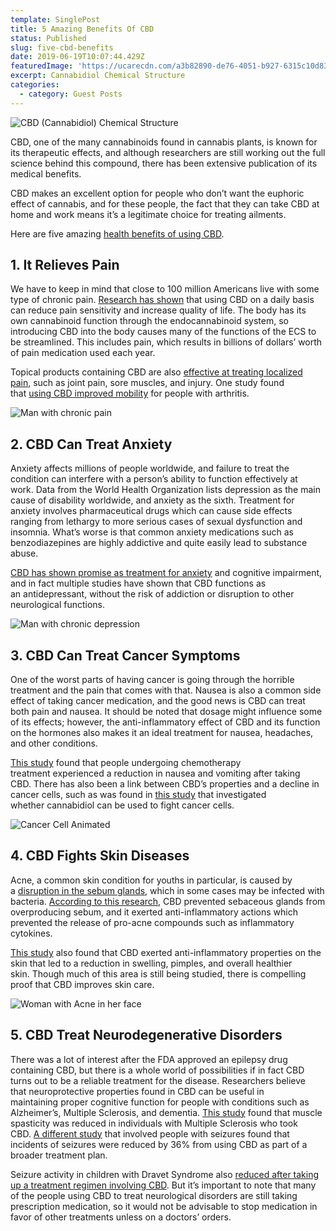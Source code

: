 ```yaml
---
template: SinglePost
title: 5 Amazing Benefits Of CBD
status: Published
slug: five-cbd-benefits
date: 2019-06-19T10:07:44.429Z
featuredImage: 'https://ucarecdn.com/a3b82890-de76-4051-b927-6315c10d83b1/'
excerpt: Cannabidiol Chemical Structure
categories:
  - category: Guest Posts
---
```

![CBD (Cannabidiol) Chemical Structure](https://ucarecdn.com/99e3c31f-f56b-4662-bb24-8d1c9ebfe8ac/)

CBD, one of the many cannabinoids found in cannabis plants, is known for its therapeutic effects, and although researchers are still working out the full science behind this compound, there has been extensive publication of its medical benefits.

CBD makes an excellent option for people who don’t want the euphoric effect of cannabis, and for these people, the fact that they can take CBD at home and work means it’s a legitimate choice for treating ailments.

Here are five amazing [health benefits of using CBD](https://www.cbdcentral.com/cbd-ultimate-benefits-guide/).

## 1. It Relieves Pain

We have to keep in mind that close to 100 million Americans live with some type of chronic pain. [Research has shown](https://www.ncbi.nlm.nih.gov/pubmed/19675519) that using CBD on a daily basis can reduce pain sensitivity and increase quality of life. The body has its own cannabinoid function through the endocannabinoid system, so introducing CBD into the body causes many of the functions of the ECS to be streamlined. This includes pain, which results in billions of dollars’ worth of pain medication used each year.

Topical products containing CBD are also [effective at treating localized pain](https://www.ncbi.nlm.nih.gov/pubmed/25699191), such as joint pain, sore muscles, and injury. One study found that [using CBD improved mobility](https://www.ncbi.nlm.nih.gov/pubmed/16282192) for people with arthritis.

![Man with chronic pain](https://ucarecdn.com/a1357542-7fbe-4e94-a627-48274b845408/)

## 2. CBD Can Treat Anxiety

Anxiety affects millions of people worldwide, and failure to treat the condition can interfere with a person’s ability to function effectively at work. Data from the World Health Organization lists depression as the main cause of disability worldwide, and anxiety as the sixth. Treatment for anxiety involves pharmaceutical drugs which can cause side effects ranging from lethargy to more serious cases of sexual dysfunction and insomnia. What’s worse is that common anxiety medications such as benzodiazepines are highly addictive and quite easily lead to substance abuse.

[CBD has shown promise as treatment for anxiety](https://www.ncbi.nlm.nih.gov/pubmed/16282192) and cognitive impairment, and in fact multiple studies have shown that CBD functions as an antidepressant, without the risk of addiction or disruption to other neurological functions.

![Man with chronic depression](https://ucarecdn.com/22c7f6cb-2cd5-428e-86e8-0bf3e5c915ce/)

## 3. CBD Can Treat Cancer Symptoms

One of the worst parts of having cancer is going through the horrible treatment and the pain that comes with that. Nausea is also a common side effect of taking cancer medication, and the good news is CBD can treat both pain and nausea. It should be noted that dosage might influence some of its effects; however, the anti-inflammatory effect of CBD and its function on the hormones also makes it an ideal treatment for nausea, headaches, and other conditions.

[This study](https://www.ncbi.nlm.nih.gov/pubmed/16282192) found that people undergoing chemotherapy treatment experienced a reduction in nausea and vomiting after taking CBD. There has also been a link between CBD’s properties and a decline in cancer cells, such as was found in [this study](https://www.ncbi.nlm.nih.gov/pubmed/21566064) that investigated whether cannabidiol can be used to fight cancer cells.

![Cancer Cell Animated](https://ucarecdn.com/9c240a84-8a41-4b33-867a-0e7924306509/)

## 4. CBD Fights Skin Diseases

Acne, a common skin condition for youths in particular, is caused by a [disruption in the sebum glands](https://www.ncbi.nlm.nih.gov/pubmed/21566064), which in some cases may be infected with bacteria. [According to this research](https://www.ncbi.nlm.nih.gov/pubmed/25061872), CBD prevented sebaceous glands from overproducing sebum, and it exerted anti-inflammatory actions which prevented the release of pro-acne compounds such as inflammatory cytokines.

[This study](https://www.ncbi.nlm.nih.gov/pubmed/27094344) also found that CBD exerted anti-inflammatory properties on the skin that led to a reduction in swelling, pimples, and overall healthier skin. Though much of this area is still being studied, there is compelling proof that CBD improves skin care.

![Woman with Acne in her face](https://ucarecdn.com/e2e8709e-31ac-4c82-8bf1-1b856782c2a2/)

## 5. CBD Treat Neurodegenerative Disorders

There was a lot of interest after the FDA approved an epilepsy drug containing CBD, but there is a whole world of possibilities if in fact CBD turns out to be a reliable treatment for the disease. Researchers believe that neuroprotective properties found in CBD can be useful in maintaining proper cognitive function for people with conditions such as Alzheimer’s, Multiple Sclerosis, and dementia. [This study](https://www.ncbi.nlm.nih.gov/pubmed/27094344) found that muscle spasticity was reduced in individuals with Multiple Sclerosis who took CBD. [A different study](https://www.ncbi.nlm.nih.gov/pubmed/26724101) that involved people with seizures found that incidents of seizures were reduced by 36% from using CBD as part of a broader treatment plan.

Seizure activity in children with Dravet Syndrome also [reduced after taking up a treatment regimen involving CBD](https://www.ncbi.nlm.nih.gov/pubmed/28538134). But it’s important to note that many of the people using CBD to treat neurological disorders are still taking prescription medication, so it would not be advisable to stop medication in favor of other treatments unless on a doctors’ orders.
